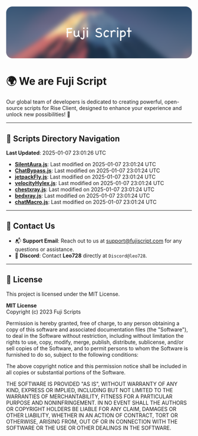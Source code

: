 ![Banner](.github/b.webp)

# 🌍 **We are Fuji Script**

Our global team of developers is dedicated to creating powerful, open-source scripts for Rise Client, designed to enhance your experience and unlock new possibilities! 🌟

---
<!-- SCRIPTS_NAVIGATION_START -->
## 📂 **Scripts Directory Navigation**

**Last Updated**: 2025-01-07 23:01:26 UTC

- **[SilentAura.js](scripts/SilentAura.js)**: Last modified on 2025-01-07 23:01:24 UTC
- **[ChatBypass.js](scripts/ChatBypass.js)**: Last modified on 2025-01-07 23:01:24 UTC
- **[jetpackFly.js](scripts/jetpackFly.js)**: Last modified on 2025-01-07 23:01:24 UTC
- **[velocityHylex.js](scripts/velocityHylex.js)**: Last modified on 2025-01-07 23:01:24 UTC
- **[chestxray.js](scripts/chestxray.js)**: Last modified on 2025-01-07 23:01:24 UTC
- **[bedxray.js](scripts/bedxray.js)**: Last modified on 2025-01-07 23:01:24 UTC
- **[chatMacro.js](scripts/chatMacro.js)**: Last modified on 2025-01-07 23:01:24 UTC

<!-- SCRIPTS_NAVIGATION_END -->

---

## 💬 **Contact Us**  
- 📬 **Support Email**: Reach out to us at [support@fujiscript.com](mailto:support@fujiscript.com) for any questions or assistance.  
- 💬 **Discord**: Contact **Leo728** directly at `Discord@leo728`.

---

## 📜 **License**

This project is licensed under the MIT License.  

**MIT License**  
Copyright (c) 2023 Fuji Scripts  

Permission is hereby granted, free of charge, to any person obtaining a copy of this software and associated documentation files (the "Software"), to deal in the Software without restriction, including without limitation the rights to use, copy, modify, merge, publish, distribute, sublicense, and/or sell copies of the Software, and to permit persons to whom the Software is furnished to do so, subject to the following conditions:  

The above copyright notice and this permission notice shall be included in all copies or substantial portions of the Software.  

THE SOFTWARE IS PROVIDED "AS IS", WITHOUT WARRANTY OF ANY KIND, EXPRESS OR IMPLIED, INCLUDING BUT NOT LIMITED TO THE WARRANTIES OF MERCHANTABILITY, FITNESS FOR A PARTICULAR PURPOSE AND NONINFRINGEMENT. IN NO EVENT SHALL THE AUTHORS OR COPYRIGHT HOLDERS BE LIABLE FOR ANY CLAIM, DAMAGES OR OTHER LIABILITY, WHETHER IN AN ACTION OF CONTRACT, TORT OR OTHERWISE, ARISING FROM, OUT OF OR IN CONNECTION WITH THE SOFTWARE OR THE USE OR OTHER DEALINGS IN THE SOFTWARE.  
